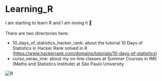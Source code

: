 # Learning_R

I am starting to learn R and I am loving it :blue_heart:<br>
<br>
There are two directories here:<br>

- 10_days_of_statistics_hacker_rank: about the tutorial 10 Days of Statistics in Hacker Rank solved in R<br>
(https://www.hackerrank.com/domains/tutorials/10-days-of-statistics)<br>
- curso_verao_ime: about my on-line classes at Summer Courses in IME (Maths and Statistics Institute) at São Paulo University<br>

![R](https://icons.iconarchive.com/icons/blackvariant/button-ui-requests-5/1024/RStudio-icon.png)
